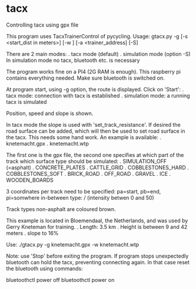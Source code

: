 # tacx
Controlling tacx using gpx file

This program uses TacxTrainerControl of pycycling.
Usage:
gtacx.py -g <gpxfile> [-s <start_dist in meters>] [-w <wegfile>] [-a <trainer_address] [-S]
                                                                                       
There are 2 main modes:
. tacx mode (default)
. simulation mode (option -S)
In simulation mode no tacx, bluetooth etc. is necessary

The program works fine on a PI4 (2G RAM is enough). This raspberry pi contains everything needed. Make sure bluetooth is switched on.

At program start, using -g option, the route is displayed. 
Click on 'Start':
. tacx mode: connection with tacx is established
. simulation mode: a running tacx is simulated

Position, speed and slope is shown.

In tacx mode the slope is used with 'set_track_resistance'.
If desired the road surface can be added, which will then be used to set road surface in the tacx. This needs some hand work.
An example is available:
. knetemacht.gpx
. knetemacht.wtp

The first one is the gpx file, the second one specifies at which part of the track which surface type should be simulated:
  . SIMULATION_OFF (=asphalt)
  . CONCRETE_PLATES
  . CATTLE_GRID
  . COBBLESTONES_HARD
  . COBBLESTONES_SOFT
  . BRICK_ROAD
  . OFF_ROAD
  . GRAVEL
  . ICE 
  . WOODEN_BOARDS

3 coordinates per track need to be specified:
  pa=start, pb=end, pi=somwhere in-between
  type:
    <type>/<intensity> (intensity betwen 0 and 50)

Track types non-asphalt are coloured brown.

This example is located in Bloemendaal, the Netherlands, and was used by Gerry Kneteman for training. 
. Length: 3.5 km
. Height is between 9 and 42 meters
. slope to 16%

Use: ./gtacx.py -g knetemacht.gpx -w knetemacht.wtp

Note: use 'Stop' before exiting the program. If program stops unexpectedly bluetooth can hold the tacx, preventing connecting again. In  that case reset the bluetooth using commands:

bluetoothctl power off
bluetoothctl power on

